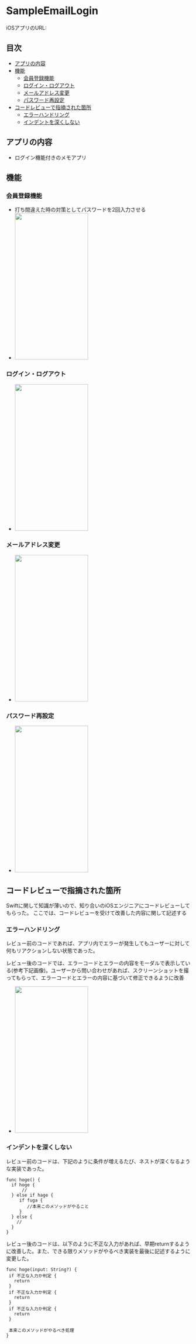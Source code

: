 # SampleEmailLogin
iOSアプリのURL: 

## 目次

- [アプリの内容](https://github.com/kasiwa-mesi/SampleEmailLogin#アプリの内容)
- [機能](https://github.com/kasiwa-mesi/SampleEmailLogin#機能)
  - [会員登録機能](https://github.com/kasiwa-mesi/SampleEmailLogin#会員登録機能)
  - [ログイン・ログアウト](https://github.com/kasiwa-mesi/SampleEmailLogin#ログイン・ログアウト)
  - [メールアドレス変更](https://github.com/kasiwa-mesi/SampleEmailLogin#メールアドレス変更)
  - [パスワード再設定](https://github.com/kasiwa-mesi/SampleEmailLogin#パスワード再設定)
- [コードレビューで指摘された箇所](https://github.com/kasiwa-mesi/SampleEmailLogin#コードレビューで指摘された箇所)
  - [エラーハンドリング](https://github.com/kasiwa-mesi/SampleEmailLogin#エラーハンドリング)
  - [インデントを深くしない](https://github.com/kasiwa-mesi/SampleEmailLogin#インデントを深くしない)

## アプリの内容
- ログイン機能付きのメモアプリ

## 機能
### 会員登録機能
- 打ち間違えた時の対策としてパスワードを2回入力させる
- <img src="https://gyazo.com/42f7eab0ddbdc294ee8379b7141e6d48/raw" width="200" height="400">

### ログイン・ログアウト
- <img src="https://gyazo.com/d9fb1b0b6c25190f00dcb4e72a5060af/raw" width="200" height="400">

### メールアドレス変更
- <img src="https://gyazo.com/48b131d09c7e4c596e6a1f854944c372/raw" width="200" height="400">

### パスワード再設定
- <img src="https://gyazo.com/deaa5ae62cfe599c875665cc38a6dfe8/raw" width="200" height="400">

## コードレビューで指摘された箇所
Swiftに関して知識が薄いので、知り合いのiOSエンジニアにコードレビューしてもらった。
ここでは、コードレビューを受けて改善した内容に関して記述する

### エラーハンドリング
レビュー前のコードであれば、アプリ内でエラーが発生してもユーザーに対して何もリアクションしない状態であった。

レビュー後のコードでは、エラーコードとエラーの内容をモーダルで表示している(参考下記画像)。ユーザーから問い合わせがあれば、スクリーンショットを撮ってもらって、エラーコードとエラーの内容に基づいて修正できるように改善

- <img src="https://gyazo.com/1e2aea51bfd092e4449d3f44bae335e8/raw" width="200" height="400">

### インデントを深くしない
レビュー前のコードは、下記のように条件が増えるたび、ネストが深くなるような実装であった。
```
func hoge() {
  if hoge {
      //
  } else if hage {
     if fuga {
        //本来このメソッドがやること
     }
  } else {
    //
  }
}
```

レビュー後のコードは、以下のように不正な入力があれば、早期returnするように改善した。また、できる限りメソッドがやるべき実装を最後に記述するように変更した。
```
func hoge(input: String?) {
 if 不正な入力か判定 {
   return
 }
 if 不正な入力か判定 {
   return
 }
 if 不正な入力か判定 {
   return
 }

 本来このメソッドがやるべき処理
}
```